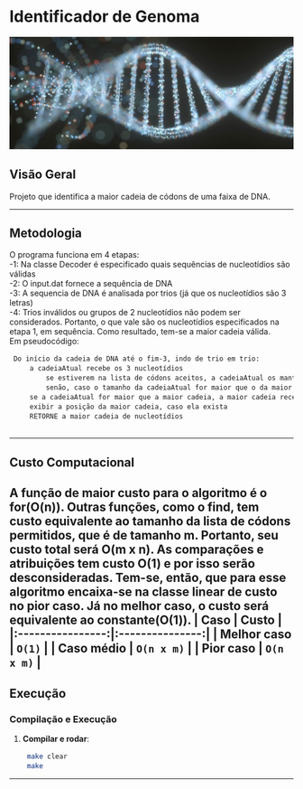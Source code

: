 # **Identificador de Genoma**  

<img src = "dna.png ">

## **Visão Geral**  
Projeto que identifica a maior cadeia de códons de uma faixa de DNA.

---

## **Metodologia** 
O programa funciona em 4 etapas:<br>
-1: Na classe Decoder é especificado quais sequências de nucleotídios são válidas <br>
-2: O input.dat fornece a sequência de DNA <br>
-3: A sequencia de DNA é analisada por trios (já que os nucleotídios são 3 letras) <br>
-4: Trios inválidos ou grupos de 2 nucleotídios não podem ser considerados. Portanto, o que vale são os nucleotídios especificados na etapa 1, em sequência. Como resultado, tem-se a maior cadeia válida. <br>
Em pseudocódigo:
   ```bash
    Do início da cadeia de DNA até o fim-3, indo de trio em trio:
        a cadeiaAtual recebe os 3 nucleotídios
            se estiverem na lista de códons aceitos, a cadeiaAtual os mantém, a posição é guardada e loop segue
            senão, caso o tamanho da cadeiaAtual for maior que o da maior sequencia de nucleotídios, a maior sequencia se torna a cadeiaAtual. CadeiaAtual é esvazeada para o próximo loop e a posição guardada é alterada
        se a cadeiaAtual for maior que a maior cadeia, a maior cadeia recebe a atual
        exibir a posição da maior cadeia, caso ela exista
        RETORNE a maior cadeia de nucleotídios
    
   ```  
---
## **Custo Computacional** 
A função de maior custo para o algoritmo é o for(O(n)). Outras funções, como o find, tem custo equivalente ao tamanho da lista de códons permitidos, que é de tamanho m. Portanto, seu custo total será O(m x n). As comparações e atribuições tem custo O(1) e por isso serão desconsideradas. Tem-se, então, que para esse algoritmo encaixa-se na classe linear de custo no pior caso. Já no melhor caso, o custo será equivalente ao constante(O(1)).
| Caso        | Custo  |
|:----------------:|:---------------:|
| **Melhor caso** | `O(1)`        |
| **Caso médio**  | `O(n x m)`        |
| **Pior caso**   | `O(n x m)`    |
---

## **Execução**  

### **Compilação e Execução**  
1. **Compilar e rodar**:  
   ```bash
    make clear
    make
   ```  
---
